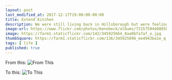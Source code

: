 ```yaml
---
layout: post
last_modified_at: 2017-12-17T19:00:00-00:00
title: Extend Kitchen
description: We were still living back in Hillsborough but were feeling a bit cramped so purchased a bit more land and extended the kitchen.
image-url: https://www.flickr.com/photos/bennbeck/albums/72157594408050522
image: https://farm1.staticflickr.com/142/345925664_8aa0bfa7af_o.jpg
thumbSquare: https://farm1.staticflickr.com/136/345925896_ee4943ba1e_q.jpg
tags: [ life ]
published: true
---
```


From this:
![From This](https://farm1.staticflickr.com/121/315603541_41cea02fc5_o.jpg)

To this:
![To This](https://farm1.staticflickr.com/136/345925896_ee4943ba1e_o.jpg)